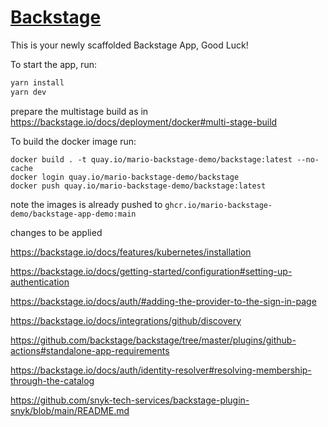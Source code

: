 # [Backstage](https://backstage.io)

This is your newly scaffolded Backstage App, Good Luck!

To start the app, run:

```sh
yarn install
yarn dev
```

prepare the multistage build as in 
https://backstage.io/docs/deployment/docker#multi-stage-build

To build the docker image run:

```shell
docker build . -t quay.io/mario-backstage-demo/backstage:latest --no-cache
docker login quay.io/mario-backstage-demo/backstage
docker push quay.io/mario-backstage-demo/backstage:latest
```

note the images is already pushed to `ghcr.io/mario-backstage-demo/backstage-app-demo:main`


changes to be applied

https://backstage.io/docs/features/kubernetes/installation

https://backstage.io/docs/getting-started/configuration#setting-up-authentication

https://backstage.io/docs/auth/#adding-the-provider-to-the-sign-in-page

https://backstage.io/docs/integrations/github/discovery

https://github.com/backstage/backstage/tree/master/plugins/github-actions#standalone-app-requirements

https://backstage.io/docs/auth/identity-resolver#resolving-membership-through-the-catalog

https://github.com/snyk-tech-services/backstage-plugin-snyk/blob/main/README.md